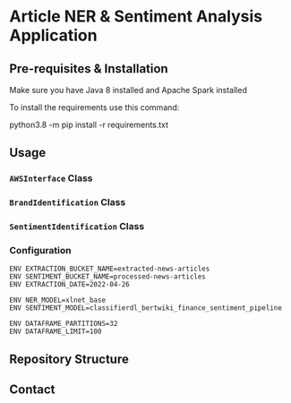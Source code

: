 # Article NER & Sentiment Analysis Application

## Pre-requisites & Installation
Make sure you have Java 8 installed and Apache Spark installed

To install the requirements use this command:
  
  python3.8 -m pip install -r requirements.txt

## Usage

### `AWSInterface` Class

### `BrandIdentification` Class

### `SentimentIdentification` Class

### Configuration

```docker
ENV EXTRACTION_BUCKET_NAME=extracted-news-articles
ENV SENTIMENT_BUCKET_NAME=processed-news-articles
ENV EXTRACTION_DATE=2022-04-26

ENV NER_MODEL=xlnet_base
ENV SENTIMENT_MODEL=classifierdl_bertwiki_finance_sentiment_pipeline

ENV DATAFRAME_PARTITIONS=32
ENV DATAFRAME_LIMIT=100
```

## Repository Structure

## Contact
